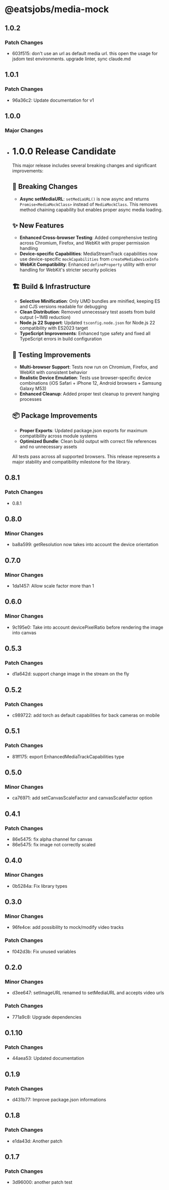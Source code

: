# @eatsjobs/media-mock

## 1.0.2

### Patch Changes

- 603f515: don't use an url as default media url. this open the usage for jsdom test environments. upgrade linter, sync claude.md

## 1.0.1

### Patch Changes

- 96a36c2: Update documentation for v1

## 1.0.0

### Major Changes

- # 1.0.0 Release Candidate

  This major release includes several breaking changes and significant improvements:

  ## 🚨 Breaking Changes

  - **Async setMediaURL**: `setMediaURL()` is now async and returns `Promise<MediaMockClass>` instead of `MediaMockClass`. This removes method chaining capability but enables proper async media loading.

  ## ✨ New Features

  - **Enhanced Cross-browser Testing**: Added comprehensive testing across Chromium, Firefox, and WebKit with proper permission handling
  - **Device-specific Capabilities**: MediaStreamTrack capabilities now use device-specific `mockCapabilities` from `createMediaDeviceInfo`
  - **WebKit Compatibility**: Enhanced `defineProperty` utility with error handling for WebKit's stricter security policies

  ## 🏗️ Build & Infrastructure

  - **Selective Minification**: Only UMD bundles are minified, keeping ES and CJS versions readable for debugging
  - **Clean Distribution**: Removed unnecessary test assets from build output (~1MB reduction)
  - **Node.js 22 Support**: Updated `tsconfig.node.json` for Node.js 22 compatibility with ES2023 target
  - **TypeScript Improvements**: Enhanced type safety and fixed all TypeScript errors in build configuration

  ## 🧪 Testing Improvements

  - **Multi-browser Support**: Tests now run on Chromium, Firefox, and WebKit with consistent behavior
  - **Realistic Device Emulation**: Tests use browser-specific device combinations (iOS Safari + iPhone 12, Android browsers + Samsung Galaxy M53)
  - **Enhanced Cleanup**: Added proper test cleanup to prevent hanging processes

  ## 📦 Package Improvements

  - **Proper Exports**: Updated package.json exports for maximum compatibility across module systems
  - **Optimized Bundle**: Clean build output with correct file references and no unnecessary assets

  All tests pass across all supported browsers. This release represents a major stability and compatibility milestone for the library.

## 0.8.1

### Patch Changes

- 0.8.1

## 0.8.0

### Minor Changes

- ba8a599: getResolution now takes into account the device orientation

## 0.7.0

### Minor Changes

- 1da1457: Allow scale factor more than 1

## 0.6.0

### Minor Changes

- 9c195e0: Take into account devicePixelRatio before rendering the image into canvas

## 0.5.3

### Patch Changes

- d1a642d: support change image in the stream on the fly

## 0.5.2

### Patch Changes

- c989722: add torch as default capabilities for back cameras on mobile

## 0.5.1

### Patch Changes

- 81ff175: export EnhancedMediaTrackCapabilities type

## 0.5.0

### Minor Changes

- ca76971: add setCanvasScaleFactor and canvasScaleFactor option

## 0.4.1

### Patch Changes

- 86e5475: fix alpha channel for canvas
- 86e5475: fix image not correctly scaled

## 0.4.0

### Minor Changes

- 0b5284a: Fix library types

## 0.3.0

### Minor Changes

- 96fe4ce: add possibility to mock/modify video tracks

### Patch Changes

- f042d3b: Fix unused variables

## 0.2.0

### Minor Changes

- d3ee647: setImageURL renamed to setMediaURL and accepts video urls

### Patch Changes

- 771a9c8: Upgrade dependencies

## 0.1.10

### Patch Changes

- 44aea53: Updated documentation

## 0.1.9

### Patch Changes

- d431b77: Improve package.json informations

## 0.1.8

### Patch Changes

- e1da43d: Another patch

## 0.1.7

### Patch Changes

- 3d96000: another patch test
